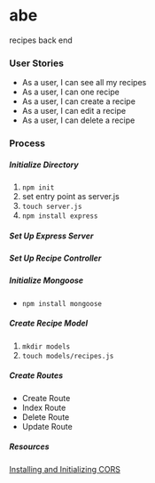 # abe
recipes back end

### User Stories

- As a user, I can see all my recipes
- As a user, I can one recipe
- As a user, I can create a recipe
- As a user, I can edit a recipe
- As a user, I can delete a recipe

### Process

##### Initialize Directory
1. ```npm init ```
2. set entry point as server.js
3. ```touch server.js```
4. ```npm install express```
##### Set Up Express Server
##### Set Up Recipe Controller
##### Initialize Mongoose
- ```npm install mongoose```
##### Create Recipe Model
1. ```mkdir models```
2. ```touch models/recipes.js```
##### Create Routes
- Create Route
- Index Route
- Delete Route
- Update Route

##### Resources
[Installing and Initializing CORS](https://www.npmjs.com/package/cors)
